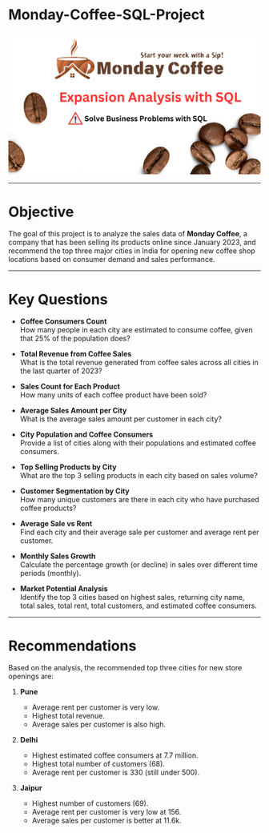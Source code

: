 # Monday-Coffee-SQL-Project
![Banner](https://raw.githubusercontent.com/Prachibansal11/Monday-Coffee-SQL-Project/9b5f1c7ae515e49f087e4d2e4f05558233cf0e94/1.png)

---
# Objective

The goal of this project is to analyze the sales data of **Monday Coffee**, a company that has been selling its products online since January 2023, and recommend the top three major cities in India for opening new coffee shop locations based on consumer demand and sales performance.

---

# Key Questions

- **Coffee Consumers Count**  
  How many people in each city are estimated to consume coffee, given that 25% of the population does?

- **Total Revenue from Coffee Sales**  
  What is the total revenue generated from coffee sales across all cities in the last quarter of 2023?

- **Sales Count for Each Product**  
  How many units of each coffee product have been sold?

- **Average Sales Amount per City**  
  What is the average sales amount per customer in each city?

- **City Population and Coffee Consumers**  
  Provide a list of cities along with their populations and estimated coffee consumers.

- **Top Selling Products by City**  
  What are the top 3 selling products in each city based on sales volume?

- **Customer Segmentation by City**  
  How many unique customers are there in each city who have purchased coffee products?

- **Average Sale vs Rent**  
  Find each city and their average sale per customer and average rent per customer.

- **Monthly Sales Growth**  
  Calculate the percentage growth (or decline) in sales over different time periods (monthly).

- **Market Potential Analysis**  
  Identify the top 3 cities based on highest sales, returning city name, total sales, total rent, total customers, and estimated coffee consumers.

---

# Recommendations

Based on the analysis, the recommended top three cities for new store openings are:

1. **Pune**  
   - Average rent per customer is very low.  
   - Highest total revenue.  
   - Average sales per customer is also high.

2. **Delhi**  
   - Highest estimated coffee consumers at 7.7 million.  
   - Highest total number of customers (68).  
   - Average rent per customer is 330 (still under 500).

3. **Jaipur**  
   - Highest number of customers (69).  
   - Average rent per customer is very low at 156.  
   - Average sales per customer is better at 11.6k.
